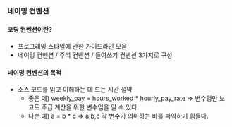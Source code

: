 ### 네이밍 컨벤션

#### 코딩 컨벤션이란? 
- 프로그래밍 스타일에 관한 가이드라인 모음
- 네이밍 컨벤션 / 주석 컨벤션 / 들여쓰기 컨벤션 3가지로 구성

#### 네이밍 컨벤션의 목적
- 소스 코드를 읽고 이해하는 데 드는 시간 절약
  - 좋은 예) weekly_pay = hours_worked * hourly_pay_rate => 변수명만 보고도 주급 계산을 위한 변수임을 알 수 있다.
  - 나쁜 예) a = b * c => a,b,c 각 변수가 의미하는 바를 파악하기 힘들다.
